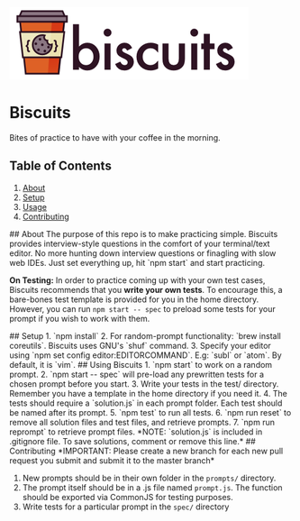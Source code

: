 ![Biscuits-Banner](/images/128-banner.png?raw=true)
# Biscuits
Bites of practice to have with your coffee in the morning.

## Table of Contents
1. [About](#about)
2. [Setup](#setup)
3. [Usage](#usage)
4. [Contributing](#contributing)

<a name="about"/>
## About
The purpose of this repo is to make practicing simple. Biscuits provides interview-style questions in the comfort of your terminal/text editor. No more hunting down interview questions or finagling with slow web IDEs. Just set everything up, hit `npm start` and start practicing.

**On Testing:** In order to practice coming up with your own test cases, Biscuits recommends that you **write your own tests**. To encourage this, a bare-bones test template is provided for you in the home directory. However, you can run `npm start -- spec` to preload some tests for your prompt if you wish to work with them.

<a name="setup"/>
## Setup
1. `npm install`
2. For random-prompt functionality: `brew install coreutils`. Biscuits uses GNU's `shuf` command.
3. Specify your editor using `npm set config editor:EDITORCOMMAND`. E.g: `subl` or `atom`. By default, it is `vim`.

<a name="usage"/>
## Using Biscuits 
1. `npm start` to work on a random prompt.
2. `npm start -- spec` will pre-load any prewritten tests for a chosen prompt before you start.
3. Write your tests in the test/ directory. Remember you have a template in the home directory if you need it.
4. The tests should require a `solution.js` in each prompt folder. Each test should be named after its prompt.
5. `npm test` to run all tests.
6. `npm run reset` to remove all solution files and test files, and retrieve prompts.
7. `npm run reprompt` to retrieve prompt files.
*NOTE: `solution.js` is included in .gitignore file. To save solutions, comment or remove this line.*

<a name="contributing"/>
## Contributing
*IMPORTANT: Please create a new branch for each new pull request you submit and submit it to the master branch*

1. New prompts should be in their own folder in the `prompts/` directory.
2. The prompt itself should be in a .js file named `prompt.js`. The function should be exported via CommonJS for testing purposes.
3. Write tests for a particular prompt in the `spec/` directory
